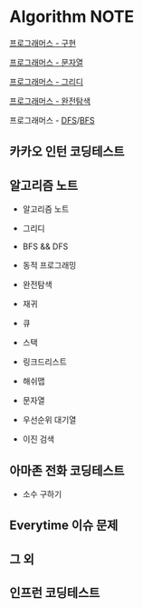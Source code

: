 # Algorithm NOTE

[프로그래머스 - 구현](https://www.acmicpc.net/problem/tag/102)

[프로그래머스 - 문자열](https://www.acmicpc.net/problem/tag/158)

[프로그래머스 - 그리디](https://www.acmicpc.net/problem/tag/33)

[프로그래머스 - 완전탐색](https://www.acmicpc.net/problem/tag/125)

프로그래머스 - [DFS](https://www.acmicpc.net/problem/tag/127)/[BFS](https://www.acmicpc.net/problem/tag/126)


## 카카오 인턴 코딩테스트

## 알고리즘 노트

* 알고리즘 노트  
* 그리디  
* BFS && DFS  
* 동적 프로그래밍  
* 완전탐색  

* 재귀  
* 큐  
* 스택  
* 링크드리스트  
* 해쉬맵  
* 문자열  
 
* 우선순위 대기열  
* 이진 검색  

## 아마존 전화 코딩테스트

* 소수 구하기  

## Everytime 이슈 문제

## 그 외

## 인프런 코딩테스트
